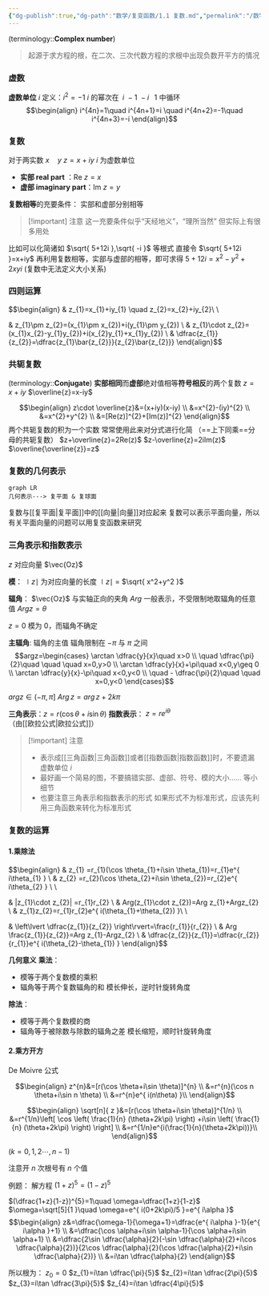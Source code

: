```yaml
---
{"dg-publish":true,"dg-path":"数学/复变函数/1.1 复数.md","permalink":"/数学/复变函数/1.1 复数/","dgPassFrontmatter":true,"noteIcon":"","created":"2024-05-21T15:20:28.000+08:00","updated":"2025-04-12T17:43:32.914+08:00"}
---
```



(terminology::**Complex number**)
>起源于求方程的根，在二次、三次代数方程的求根中出现负数开平方的情况

### 虚数
**虚数单位** $i$
定义：$i^2 = -1$
$i$   的幂次在 $\; i \: -1\: -i\;\;\;1$  中循环
$$\begin{align}
i^{4n}=1\quad i^{4n+1}=i \quad i^{4n+2}=-1\quad i^{4n+3}=-i
\end{align}$$

### 复数
对于两实数 $x\quad y$
$z=x+iy$
$i$  为虚数单位
- **实部  real part**  ：$\mathrm{Re}$ $z=x$    
- **虚部 imaginary part**：$\mathrm{Im}$ $z=y$      

**复数相等**的充要条件：
实部和虚部分别相等
>[!important] 注意
>这一充要条件似乎“天经地义”，“理所当然”
>但实际上有很多用处

比如可以化简诸如 $\sqrt{ 5+12i },\sqrt{ -i }$ 等根式
直接令 $\sqrt{ 5+12i }=x+iy$
再利用复数相等，实部与虚部的相等，即可求得
$5+12i=x^{2}-y^{2}+2xyi$
(复数中无法定义大小关系)

### 四则运算
$$\begin{align} 
 & z_{1}=x_{1}+iy_{1} \quad z_{2}=x_{2}+iy_{2}\\ \\

 & z_{1}\pm z_{2}=(x_{1}\pm x_{2})+i(y_{1}\pm y_{2}) \\
 & z_{1}\cdot z_{2}=(x_{1}x_{2}-y_{1}y_{2})+i(x_{2}y_{1}+x_{1}y_{2}) \\
 & \dfrac{z_{1}}{z_{2}}=\dfrac{z_{1}\bar{z_{2}}}{z_{2}\bar{z_{2}}}
\end{align}$$

### 共轭复数
(terminology::**Conjugate**)
**实部相同**而**虚部**绝对值相等**符号相反**的两个复数
$z=x+iy$
$\overline{z}=x-iy$

$$\begin{align}
z\cdot \overline{z}&=(x+iy)(x-iy) \\
&=x^{2}-(iy)^{2} \\
&=x^{2}+y^{2}   \\
&=[Re(z)]^{2}+[Im(z)]^{2}
\end{align}$$
 两个共轭复数的积为一个实数
 常常使用此来对分式进行化简
 （==上下同乘==分母的共轭复数）
 $z+\overline{z}=2Re(z)$
 $z-\overline{z}=2iIm(z)$
 $\overline{\overline{z}}=z$
 
### 复数的几何表示


```mermaid
graph LR
几何表示---> 复平面 & 复球面
```


复数与[[复平面\|复平面]]中的[[向量\|向量]]对应起来 
复数可以表示平面向量，所以有关平面向量的问题可以用复变函数来研究

### 三角表示和指数表示
$z$ 对应向量 $\vec{Oz}$

**模**： $\mid z\mid$ 为对应向量的长度
 $\mid z\mid$ = $\sqrt{ x^2+y^2 }$
 
**辐角**： $\vec{Oz}$ 与实轴正向的夹角
$Arg$ 一般表示，不受限制地取辐角的任意值
$Arg z=\theta$  

$z=0$ 模为 0，而辐角不确定

**主辐角**:  辐角的主值
辐角限制在 $-\pi$ 与 $\pi$ 之间
$$argz=\begin{cases}
\arctan \dfrac{y}{x}\quad x>0 \\
\quad \dfrac{\pi}{2}\quad \quad \quad x=0,y>0 \\
\arctan \dfrac{y}{x}+\pi\quad x<0,y\geq 0 \\
\arctan \dfrac{y}{x}-\pi\quad x<0,y<0 \\
\quad - \dfrac{\pi}{2}\quad \quad x=0,y<0
\end{cases}$$

$arg z \in(-\pi,\pi]$
$Arg\,z =arg\,z+2k \pi$ 

**三角表示**：$z=r(\cos \theta+i\sin\theta)$
**指数表示**： $z=re^{i\theta}$    （由[[欧拉公式\|欧拉公式]]）

>[!important] 注意
>- 表示成[[三角函数\|三角函数]]或者[[指数函数\|指数函数]]时，不要遗漏虚数单位 $i$
>- 最好画一个简易的图，不要搞错实部、虚部、符号、模的大小...... 等小细节
>- 也要注意三角表示和指数表示的形式
>	如果形式不为标准形式，应该先利用三角函数来转化为标准形式

### 复数的运算
#### 1.乘除法
$$\begin{align}
 & z_{1} =r_{1}(\cos \theta_{1}+i\sin \theta_{1})=r_{1}e^{ i\theta_{1} } \\
 & z_{2} =r_{2}(\cos \theta_{2}+i\sin \theta_{2})=r_{2}e^{ i\theta_{2} }  \\ \\

 & |z_{1}\cdot z_{2}| =r_{1}r_{2} \\
 & Arg(z_{1}\cdot z_{2})=Arg z_{1}+Argz_{2}  \\
 & z_{1}z_{2}=r_{1}r_{2}e^{ i(\theta_{1}+\theta_{2}) }\\ \\

 & \left\lvert  \dfrac{z_{1}}{z_{2}} \right\rvert=\frac{r_{1}}{r_{2}} \\
 & Arg \frac{z_{1}}{z_{2}}=Arg z_{1}-Argz_{2}  \\
 & \dfrac{z_{2}}{z_{1}}=\dfrac{r_{2}}{r_{1}}e^{ i(\theta_{2}-\theta_{1}) }
\end{align}$$

**几何意义**
**乘法**：
- 模等于两个复数模的乘积
- 辐角等于两个复数辐角的和
模长伸长，逆时针旋转角度

**除法**：
- 模等于两个复数模的商
- 辐角等于被除数与除数的辐角之差
模长缩短，顺时针旋转角度

#### 2.乘方开方
De Moivre 公式

$$\begin{align}
z^{n}&=[r(\cos \theta+i\sin \theta)]^{n} \\
&=r^{n}(\cos n \theta+i\sin n \theta)  \\
&=r^{n}e^{ i(n\theta) }\\
\end{align}$$

$$\begin{align}
\sqrt[n]{ z }&=[r(\cos \theta+i\sin \theta)]^{1/n} \\
&=r^{1/n}\left[ \cos \left( \frac{1}{n} (\theta+2k\pi) \right) +i\sin \left( \frac{1}{n} (\theta+2k\pi) \right) \right] \\
&=r^{1/n}e^{i(\frac{1}{n}(\theta+2k\pi))}\\
\end{align}$$

$(k=0,1,2\cdots,n-1)$

注意开 $n$ 次根号有 $n$ 个值

例题：
解方程 $(1+z)^{5}=(1-z)^{5}$

$(\dfrac{1+z}{1-z})^{5}=1\quad \omega=\dfrac{1+z}{1-z}$
$\omega=\sqrt[5]{1  }\quad \omega=e^{ i(0+2k\pi)/5 }=e^{ i\alpha }$
$$\begin{align}
z&=\dfrac{\omega-1}{\omega+1}=\dfrac{e^{ i\alpha }-1}{e^{ i\alpha }+1} \\
&=\dfrac{\cos \alpha+i\sin \alpha-1}{\cos \alpha+i\sin \alpha+1} \\
&=\dfrac{2\sin \dfrac{\alpha}{2}(-\sin \dfrac{\alpha}{2}+i\cos \dfrac{\alpha}{2})}{2\cos \dfrac{\alpha}{2}(\cos \dfrac{\alpha}{2}+i\sin \dfrac{\alpha}{2})} \\
&=i\tan \dfrac{\alpha}{2}
\end{align}$$

所以根为：
$z_{0}=0$
$z_{1}=i\tan \dfrac{\pi}{5}$
$z_{2}=i\tan \dfrac{2\pi}{5}$
$z_{3}=i\tan \dfrac{3\pi}{5}$
$z_{4}=i\tan \dfrac{4\pi}{5}$
